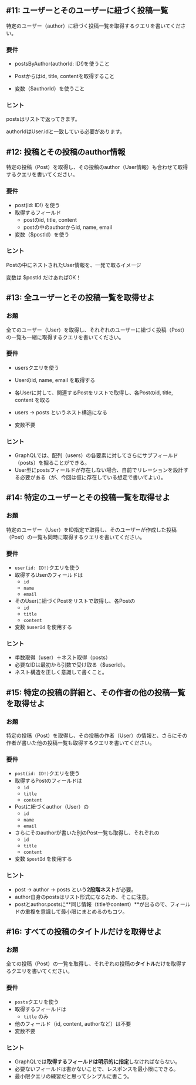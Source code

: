 ## #11: ユーザーとそのユーザーに紐づく投稿一覧
特定のユーザー（author）に紐づく投稿一覧を取得するクエリを書いてください。

### 要件
- postsByAuthor(authorId: ID!)を使うこと
- Postからはid, title, contentを取得すること

- 変数（$authorId）を使うこと

### ヒント
postsはリストで返ってきます。

authorIdはUser.idと一致している必要があります。

## #12: 投稿とその投稿のauthor情報
特定の投稿（Post）を取得し、その投稿のauthor（User情報）も合わせて取得するクエリを書いてください。

### 要件
- post(id: ID!) を使う
- 取得するフィールド
  - postのid, title, content
  - postの中のauthorからid, name, email
- 変数（$postId）を使う

### ヒント
Postの中にネストされたUser情報を、一発で取るイメージ

変数は $postId だけあればOK！

## #13: 全ユーザーとその投稿一覧を取得せよ
### お題
全てのユーザー（User）を取得し、それぞれのユーザーに紐づく投稿（Post）の一覧も一緒に取得するクエリを書いてください。

### 要件
- usersクエリを使う
- Userのid, name, email を取得する
- 各Userに対して、関連するPostをリストで取得し、各Postのid, title, content を取る
- users → posts というネスト構造になる

- 変数不要

### ヒント
- GraphQLでは、配列（users）の各要素に対してさらにサブフィールド（posts）を掘ることができる。
- User型にpostsフィールドが存在しない場合、自前でリレーションを設計する必要がある（が、今回は仮に存在している想定で書いてよい）。

## #14: 特定のユーザーとその投稿一覧を取得せよ

### お題
特定のユーザー（User）をID指定で取得し、そのユーザーが作成した投稿（Post）の一覧も同時に取得するクエリを書いてください。

### 要件
- `user(id: ID!)`クエリを使う
- 取得するUserのフィールドは
  - `id`
  - `name`
  - `email`
- そのUserに紐づくPostをリストで取得し、各Postの
  - `id`
  - `title`
  - `content`
- 変数 `$userId` を使用する

### ヒント
- 単数取得（user）＋ネスト取得（posts）
- 必要なIDは最初から引数で受け取る（$userId）。
- ネスト構造を正しく意識して書くこと。

## #15: 特定の投稿の詳細と、その作者の他の投稿一覧を取得せよ

### お題
特定の投稿（Post）を取得し、その投稿の作者（User）の情報と、さらにその作者が書いた他の投稿一覧も取得するクエリを書いてください。

### 要件
- `post(id: ID!)`クエリを使う
- 取得するPostのフィールドは
  - `id`
  - `title`
  - `content`
- Postに紐づくauthor（User）の
  - `id`
  - `name`
  - `email`
- さらにそのauthorが書いた別のPost一覧も取得し、それぞれの
  - `id`
  - `title`
  - `content`
- 変数 `$postId` を使用する

### ヒント
- post → author → posts という**2段階ネスト**が必要。
- author自身のpostsはリスト形式になるため、そこに注意。
- postとauthor.postsに**同じ情報（titleやcontent）**が出るので、フィールドの重複を意識して最小限にまとめるのもコツ。


## #16: すべての投稿のタイトルだけを取得せよ

### お題
全ての投稿（Post）の一覧を取得し、それぞれの投稿の**タイトル**だけを取得するクエリを書いてください。

### 要件
- `posts`クエリを使う
- 取得するフィールドは
  - `title` のみ
- 他のフィールド（id, content, authorなど）は不要
- 変数不要

### ヒント
- GraphQLでは**取得するフィールドは明示的に指定**しなければならない。
- 必要ないフィールドは書かないことで、レスポンスを最小限にできる。
- 最小限クエリの練習だと思ってシンプルに書こう。
